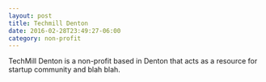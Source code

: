 ```yaml
---
layout: post
title: Techmill Denton
date: 2016-02-28T23:49:27-06:00
category: non-profit
---
```


TechMill Denton is a non-profit based in Denton that acts as a resource for startup community and blah blah.